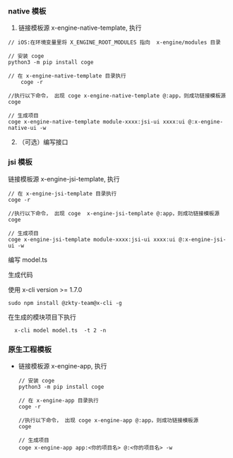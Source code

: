 ### native 模板

1. 链接模板源 x-engine-native-template,  执行

```
// iOS:在环境变量里将 X_ENGINE_ROOT_MODULES 指向  x-engine/modules 目录

// 安装 coge
python3 -m pip install coge

// 在 x-engine-native-template 目录执行
    coge -r
```


    
    //执行以下命令， 出现 coge x-engine-native-template @:app，则成功链接模板源
    coge
    
    // 生成项目
    coge x-engine-native-template module-xxxx:jsi-ui xxxx:ui @:x-engine-native-ui -w
    

2. （可选）编写接口


### jsi 模板

链接模板源 x-engine-jsi-template,  执行

```
// 在 x-engine-jsi-template 目录执行
coge -r

//执行以下命令， 出现 coge  x-engine-jsi-template @:app，则成功链接模板源
coge

// 生成项目
coge x-engine-jsi-template module-xxxx:jsi-ui xxxx:ui @:x-engine-jsi-ui -w
```

  

编写 model.ts 

生成代码

使用 x-cli version >= 1.7.0

```
sudo npm install @zkty-team@x-cli -g
```

在生成的模块项目下执行

```
  x-cli model model.ts  -t 2 -n 
```

 
### 原生工程模板

- 链接模板源 x-engine-app,  执行

  ```
  // 安装 coge
  python3 -m pip install coge
  
  // 在 x-engine-app 目录执行
  coge -r
  
  //执行以下命令， 出现 coge x-engine-app @:app，则成功链接模板源
  coge
  
  // 生成项目
  coge x-engine-app app:<你的项目名> @:<你的项目名> -w
  ```
